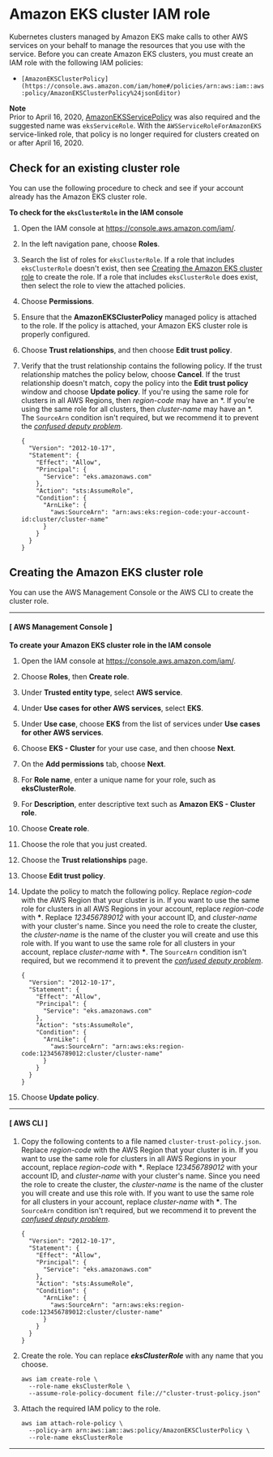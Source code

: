 # Amazon EKS cluster IAM role<a name="service_IAM_role"></a>

Kubernetes clusters managed by Amazon EKS make calls to other AWS services on your behalf to manage the resources that you use with the service\. Before you can create Amazon EKS clusters, you must create an IAM role with the following IAM policies:
+ `[AmazonEKSClusterPolicy](https://console.aws.amazon.com/iam/home#/policies/arn:aws:iam::aws:policy/AmazonEKSClusterPolicy%24jsonEditor)`

**Note**  
Prior to April 16, 2020, [AmazonEKSServicePolicy](https://console.aws.amazon.com/iam/home#/policies/arn:aws:iam::aws:policy/AmazonEKSServicePolicy%24jsonEditor) was also required and the suggested name was `eksServiceRole`\. With the `AWSServiceRoleForAmazonEKS` service\-linked role, that policy is no longer required for clusters created on or after April 16, 2020\.

## Check for an existing cluster role<a name="check-service-role"></a>

You can use the following procedure to check and see if your account already has the Amazon EKS cluster role\.<a name="procedure_check_service_role"></a>

**To check for the `eksClusterRole` in the IAM console**

1. Open the IAM console at [https://console\.aws\.amazon\.com/iam/](https://console.aws.amazon.com/iam/)\.

1. In the left navigation pane, choose **Roles**\. 

1. Search the list of roles for `eksClusterRole`\. If a role that includes `eksClusterRole` doesn't exist, then see [Creating the Amazon EKS cluster role](#create-service-role) to create the role\. If a role that includes `eksClusterRole` does exist, then select the role to view the attached policies\.

1. Choose **Permissions**\.

1. Ensure that the **AmazonEKSClusterPolicy** managed policy is attached to the role\. If the policy is attached, your Amazon EKS cluster role is properly configured\.

1. Choose **Trust relationships**, and then choose **Edit trust policy**\.

1. Verify that the trust relationship contains the following policy\. If the trust relationship matches the policy below, choose **Cancel**\. If the trust relationship doesn't match, copy the policy into the **Edit trust policy** window and choose **Update policy**\. If you're using the same role for clusters in all AWS Regions, then *region\-code* may have an \*\. If you're using the same role for all clusters, then *cluster\-name* may have an \*\. The `SourceArn` condition isn't required, but we recommend it to prevent the [*confused deputy problem*](cross-service-confused-deputy-prevention.md)\.

   ```
   {
     "Version": "2012-10-17",
     "Statement": {
       "Effect": "Allow",
       "Principal": {
         "Service": "eks.amazonaws.com"
       },
       "Action": "sts:AssumeRole",
       "Condition": {
         "ArnLike": {
           "aws:SourceArn": "arn:aws:eks:region-code:your-account-id:cluster/cluster-name"
         }
       }
     }
   }
   ```

## Creating the Amazon EKS cluster role<a name="create-service-role"></a>

You can use the AWS Management Console or the AWS CLI to create the cluster role\.

------
#### [ AWS Management Console ]<a name="create-cluster-role-console"></a>

**To create your Amazon EKS cluster role in the IAM console**

1. Open the IAM console at [https://console\.aws\.amazon\.com/iam/](https://console.aws.amazon.com/iam/)\.

1. Choose **Roles**, then **Create role**\.

1. Under **Trusted entity type**, select **AWS service**\.

1. Under **Use cases for other AWS services**, select **EKS**\.

1. Under **Use case**, choose **EKS** from the list of services under **Use cases for other AWS services**\.

1. Choose **EKS \- Cluster** for your use case, and then choose **Next**\.

1. On the **Add permissions** tab, choose **Next**\.

1. For **Role name**, enter a unique name for your role, such as **eksClusterRole**\.

1. For **Description**, enter descriptive text such as **Amazon EKS \- Cluster role**\.

1. Choose **Create role**\.

1. Choose the role that you just created\.

1. Choose the **Trust relationships** page\.

1. Choose **Edit trust policy**\.

1. Update the policy to match the following policy\. Replace *region\-code* with the AWS Region that your cluster is in\. If you want to use the same role for clusters in all AWS Regions in your account, replace *region\-code* with **\***\. Replace *123456789012* with your account ID, and *cluster\-name* with your cluster's name\. Since you need the role to create the cluster, the *cluster\-name* is the name of the cluster you will create and use this role with\. If you want to use the same role for all clusters in your account, replace *cluster\-name* with **\***\. The `SourceArn` condition isn't required, but we recommend it to prevent the [*confused deputy problem*](cross-service-confused-deputy-prevention.md)\.

   ```
   {
     "Version": "2012-10-17",
     "Statement": {
       "Effect": "Allow",
       "Principal": {
         "Service": "eks.amazonaws.com"
       },
       "Action": "sts:AssumeRole",
       "Condition": {
         "ArnLike": {
           "aws:SourceArn": "arn:aws:eks:region-code:123456789012:cluster/cluster-name"
         }
       }
     }
   }
   ```

1. Choose **Update policy**\.

------
#### [ AWS CLI ]

1. Copy the following contents to a file named `cluster-trust-policy.json`\. Replace *region\-code* with the AWS Region that your cluster is in\. If you want to use the same role for clusters in all AWS Regions in your account, replace *region\-code* with **\***\. Replace *123456789012* with your account ID, and *cluster\-name* with your cluster's name\. Since you need the role to create the cluster, the *cluster\-name* is the name of the cluster you will create and use this role with\. If you want to use the same role for all clusters in your account, replace *cluster\-name* with **\***\. The `SourceArn` condition isn't required, but we recommend it to prevent the [*confused deputy problem*](cross-service-confused-deputy-prevention.md)\.

   ```
   {
     "Version": "2012-10-17",
     "Statement": {
       "Effect": "Allow",
       "Principal": {
         "Service": "eks.amazonaws.com"
       },
       "Action": "sts:AssumeRole",
       "Condition": {
         "ArnLike": {
           "aws:SourceArn": "arn:aws:eks:region-code:123456789012:cluster/cluster-name"
         }
       }
     }
   }
   ```

1. Create the role\. You can replace ***eksClusterRole*** with any name that you choose\.

   ```
   aws iam create-role \
     --role-name eksClusterRole \
     --assume-role-policy-document file://"cluster-trust-policy.json"
   ```

1. Attach the required IAM policy to the role\.

   ```
   aws iam attach-role-policy \
     --policy-arn arn:aws:iam::aws:policy/AmazonEKSClusterPolicy \
     --role-name eksClusterRole
   ```

------